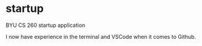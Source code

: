 # startup
BYU CS 260 startup application

I now have experience in the terminal and VSCode when it comes to Github.
